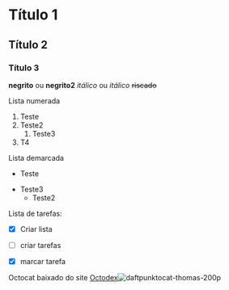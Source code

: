 # Título 1
## Título 2
### Título 3
**negrito** ou __negrito2__
*itálico* ou _itálico_
~~riscado~~

Lista numerada
1. Teste
0. Teste2
   1. Teste3
4. T4

Lista demarcada
* Teste
- Teste3
   * Teste2

Lista de tarefas:
- [x] Criar lista
- [ ] criar tarefas
- [x] marcar tarefa


Octocat baixado do site [Octodex](https://octodex.github.com/daftpunktocat-thomas/)![daftpunktocat-thomas-200p](https://user-images.githubusercontent.com/52473082/236475459-7204d988-5723-4910-9112-4002da08f1fd.gif)
